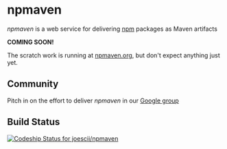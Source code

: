 npmaven
=======

*npmaven* is a web service for delivering [npm](https://www.npmjs.com/) packages as Maven artifacts

**COMING SOON!**

The scratch work is running at [npmaven.org](http://npmaven.org), but don't expect anything just yet.

## Community
Pitch in on the effort to deliver *npmaven* in our [Google group](https://groups.google.com/forum/#!forum/npmaven)

## Build Status
[ ![Codeship Status for joescii/npmaven](https://codeship.com/projects/cc026fc0-a63a-0132-51a1-227cfe37c349/status?branch=master)](https://codeship.com/projects/66962)

